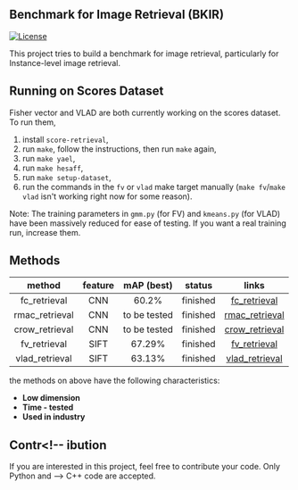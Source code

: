 ## Benchmark for Image Retrieval (BKIR)

[![License](https://img.shields.io/badge/license-BSD-blue.svg)](../LICENSE)

This project tries to build a benchmark for image retrieval, particularly for Instance-level image retrieval.

## Running on Scores Dataset

Fisher vector and VLAD are both currently working on the scores dataset. To run them,

1. install `score-retrieval`,
2. run `make`, follow the instructions, then run `make` again,
3. run `make yael`,
4. run `make hesaff`,
5. run `make setup-dataset`,
6. run the commands in the `fv` or `vlad` make target manually (`make fv`/`make vlad` isn't working right now for some reason).

Note: The training parameters in `gmm.py` (for FV) and `kmeans.py` (for VLAD) have been massively reduced for ease of testing. If you want a real training run, increase them.

## Methods

<!-- The following methods are evaluated on [Oxford Building dataset](http://www.robots.ox.ac.uk/~vgg/data/oxbuildings/). The evaluation adopts mean Average Precision (mAP), which is computed using the code provided by [compute_ap.cpp](http://www.robots.ox.ac.uk/~vgg/data/oxbuildings/compute_ap.cpp). -->

method | feature |  mAP (best) | status | links
:---:|:---:|:---:|:---:|:---:
fc_retrieval | CNN | 60.2% | finished | [fc_retrieval](https://github.com/willard-yuan/cnn-cbir-benchmark/tree/master/fc_retrieval)
rmac_retrieval | CNN | to be tested | finished | [rmac_retrieval](https://github.com/willard-yuan/cnn-cbir-benchmark/tree/master/rmac_retrieval)
crow_retrieval | CNN | to be tested | finished | [crow_retrieval](https://github.com/willard-yuan/cnn-cbir-benchmark/tree/master/crow_retrieval)
fv_retrieval | SIFT | 67.29% | finished | [fv_retrieval](https://github.com/willard-yuan/cnn-cbir-benchmark/tree/master/fv_retrieval)
vlad_retrieval | SIFT | 63.13% | finished | [vlad_retrieval](https://github.com/willard-yuan/cnn-cbir-benchmark/tree/master/vlad_retrieval)

the methods on above have the following characteristics:

- **Low dimension**
- **Time - tested**
- **Used in industry**

## Contr<!-- ibution

If you are interested in this project, feel free to contribute your code. Only Python and --> C++ code are accepted.
